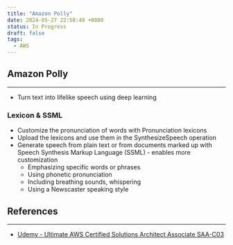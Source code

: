 ```yaml
---
title: "Amazon Polly"
date: 2024-05-27 22:58:49 +0800
status: In Progress
draft: false
tags:
  - AWS
---
```

## Amazon Polly
---
- Turn text into lifelike speech using deep learning

### Lexicon & SSML
- Customize the pronunciation of words with Pronunciation lexicons
- Upload the lexicons and use them in the SynthesizeSpeech operation
- Generate speech from plain text or from documents marked up with Speech Synthesis Markup Language (SSML) - enables more customization
	- Emphasizing specific words or phrases
	- Using phonetic pronunciation
	- Including breathing sounds, whispering
	- Using a Newscaster speaking style

## References
---
- [Udemy - Ultimate AWS Certified Solutions Architect Associate SAA-C03](https://www.udemy.com/course/aws-certified-solutions-architect-associate-saa-c03)
